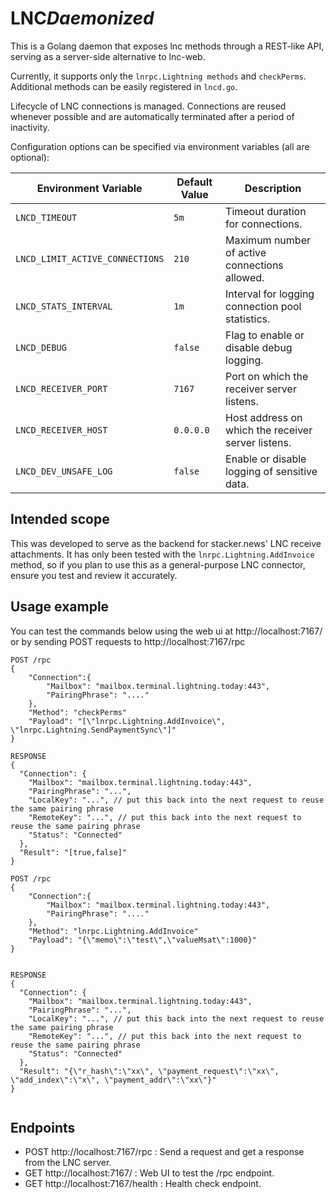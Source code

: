 # LNC*Daemonized* 

This is a Golang daemon that exposes lnc methods through a REST-like API, serving as a server-side alternative to lnc-web.

Currently, it supports only the `lnrpc.Lightning methods` and `checkPerms`.
Additional methods can be easily registered in `lncd.go`.

Lifecycle of LNC connections is managed. Connections are reused whenever possible and are automatically terminated after a period of inactivity.

Configuration options can be specified via environment variables (all are optional):


| Environment Variable    | Default Value   | Description                                                                 |
|-------------------------|-----------------|-----------------------------------------------------------------------------|
| `LNCD_TIMEOUT`           | `5m` | Timeout duration for connections.                                           |
| `LNCD_LIMIT_ACTIVE_CONNECTIONS` | `210`           | Maximum number of active connections allowed.                               |
| `LNCD_STATS_INTERVAL`    | `1m` | Interval for logging connection pool statistics.                            |
| `LNCD_DEBUG`             | `false`         | Flag to enable or disable debug logging.                                    |
| `LNCD_RECEIVER_PORT`     | `7167`          | Port on which the receiver server listens.                                  |
| `LNCD_RECEIVER_HOST`     | `0.0.0.0`       | Host address on which the receiver server listens.                          |
| `LNCD_DEV_UNSAFE_LOG`    | `false`         | Enable or disable logging of sensitive data.                       |


## Intended scope

This was developed to serve as the backend for stacker.news' LNC receive attachments. 
It has only been tested with the `lnrpc.Lightning.AddInvoice` method, so if you plan to use this as a general-purpose LNC connector, ensure you test and review it accurately.


## Usage example

You can test the commands below using the web ui at http://localhost:7167/ or by sending POST requests to http://localhost:7167/rpc

```
POST /rpc
{
    "Connection":{
        "Mailbox": "mailbox.terminal.lightning.today:443",
        "PairingPhrase": "...."        
    },
	"Method": "checkPerms"
	"Payload": "[\"lnrpc.Lightning.AddInvoice\", \"lnrpc.Lightning.SendPaymentSync\"]" 
}

RESPONSE 
{
  "Connection": {
    "Mailbox": "mailbox.terminal.lightning.today:443",
    "PairingPhrase": "...",
    "LocalKey": "...", // put this back into the next request to reuse the same pairing phrase
    "RemoteKey": "...", // put this back into the next request to reuse the same pairing phrase
    "Status": "Connected"
  },
  "Result": "[true,false]"
}

```

```
POST /rpc
{
    "Connection":{
        "Mailbox": "mailbox.terminal.lightning.today:443",
        "PairingPhrase": "...."        
    },
	"Method": "lnrpc.Lightning.AddInvoice"
	"Payload": "{\"memo\":\"test\",\"valueMsat\":1000}"
}


RESPONSE
{
  "Connection": {
    "Mailbox": "mailbox.terminal.lightning.today:443",
    "PairingPhrase": "...",
    "LocalKey": "...", // put this back into the next request to reuse the same pairing phrase
    "RemoteKey": "...", // put this back into the next request to reuse the same pairing phrase
    "Status": "Connected"
  },
  "Result": "{\"r_hash\":\"xx\", \"payment_request\":\"xx\", \"add_index\":\"x\", \"payment_addr\":\"xx\"}"
}


```


## Endpoints

- POST http://localhost:7167/rpc : Send a request and get a response from the LNC server.
- GET http://localhost:7167/ : Web UI to test the /rpc endpoint.
- GET http://localhost:7167/health : Health check endpoint.

